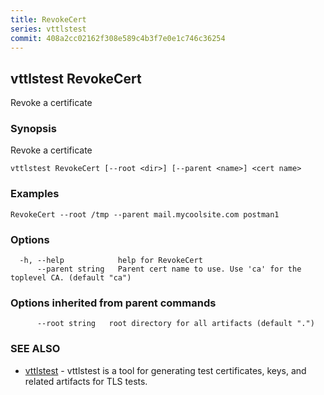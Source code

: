 ```yaml
---
title: RevokeCert
series: vttlstest
commit: 408a2cc02162f308e589c4b3f7e0e1c746c36254
---
```

## vttlstest RevokeCert

Revoke a certificate

### Synopsis

Revoke a certificate

```
vttlstest RevokeCert [--root <dir>] [--parent <name>] <cert name>
```

### Examples

```
RevokeCert --root /tmp --parent mail.mycoolsite.com postman1
```

### Options

```
  -h, --help            help for RevokeCert
      --parent string   Parent cert name to use. Use 'ca' for the toplevel CA. (default "ca")
```

### Options inherited from parent commands

```
      --root string   root directory for all artifacts (default ".")
```

### SEE ALSO

* [vttlstest](../)	 - vttlstest is a tool for generating test certificates, keys, and related artifacts for TLS tests.

